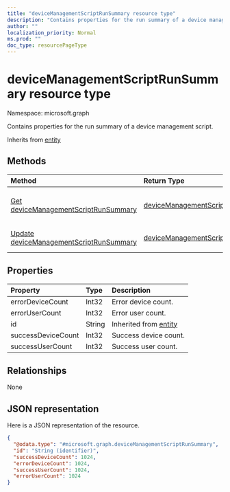 ```yaml
---
title: "deviceManagementScriptRunSummary resource type"
description: "Contains properties for the run summary of a device management script."
author: ""
localization_priority: Normal
ms.prod: ""
doc_type: resourcePageType
---
```


# deviceManagementScriptRunSummary resource type


Namespace: microsoft.graph

Contains properties for the run summary of a device management script.


Inherits from [entity](../resources/entity.md)

## Methods
|Method|Return Type|Description|
|:---|:---|:---|
|[Get deviceManagementScriptRunSummary](../api/devicemanagementscriptrunsummary-get.md)|[deviceManagementScriptRunSummary](../resources/devicemanagementscriptrunsummary.md)|Read properties and relationships of the [deviceManagementScriptRunSummary](../resources/devicemanagementscriptrunsummary.md) object.|
|[Update deviceManagementScriptRunSummary](../api/devicemanagementscriptrunsummary-update.md)|[deviceManagementScriptRunSummary](../resources/devicemanagementscriptrunsummary.md)|Update the properties of a [deviceManagementScriptRunSummary](../resources/devicemanagementscriptrunsummary.md) object.|

## Properties
|Property|Type|Description|
|:---|:---|:---|
|errorDeviceCount|Int32|Error device count.|
|errorUserCount|Int32|Error user count.|
|id|String| Inherited from [entity](../resources/entity.md)|
|successDeviceCount|Int32|Success device count.|
|successUserCount|Int32|Success user count.|

## Relationships
None

## JSON representation
Here is a JSON representation of the resource.
<!-- {
  "blockType": "resource",
  "keyProperty": "id",
  "@odata.type": "microsoft.graph.deviceManagementScriptRunSummary",
  "baseType": "microsoft.graph.entity",
  "openType": false
}
-->
``` json
{
  "@odata.type": "#microsoft.graph.deviceManagementScriptRunSummary",
  "id": "String (identifier)",
  "successDeviceCount": 1024,
  "errorDeviceCount": 1024,
  "successUserCount": 1024,
  "errorUserCount": 1024
}
```

